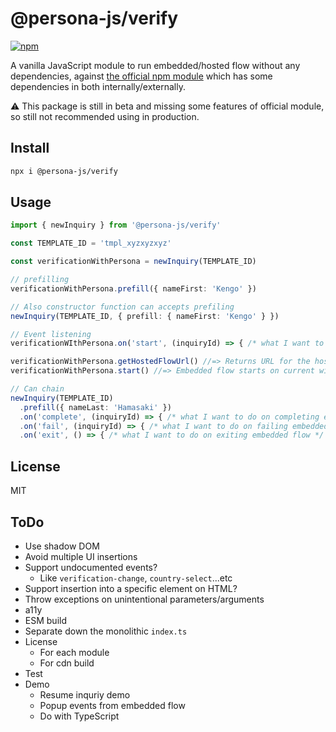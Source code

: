 # @persona-js/verify

[![npm](https://img.shields.io/npm/v/@persona-js/verify.svg?style=for-the-badge)](https://www.npmjs.com/package/@persona-js/verify)

A vanilla JavaScript module to run embedded/hosted flow without any dependencies, against [the official npm module](https://www.npmjs.com/package/persona) which has some dependencies in both internally/externally.

⚠️ This package is still in beta and missing some features of official module, so still not recommended using in production.

## Install

```sh
npx i @persona-js/verify
```

## Usage

```ts
import { newInquiry } from '@persona-js/verify'

const TEMPLATE_ID = 'tmpl_xyzxyzxyz'

const verificationWithPersona = newInquiry(TEMPLATE_ID)

// prefilling
verificationWithPersona.prefill({ nameFirst: 'Kengo' })

// Also constructor function can accepts prefiling
newInquiry(TEMPLATE_ID, { prefill: { nameFirst: 'Kengo' } })

// Event listening
verificationWIthPersona.on('start', (inquiryId) => { /* what I want to do on starting inquiry flow */ })

verificationWithPersona.getHostedFlowUrl() //=> Returns URL for the hosted flow
verificationWithPersona.start() //=> Embedded flow starts on current window

// Can chain
newInquiry(TEMPLATE_ID)
  .prefill({ nameLast: 'Hamasaki' })
  .on('complete', (inquiryId) => { /* what I want to do on completing embedded flow */ })
  .on('fail', (inquiryId) => { /* what I want to do on failing embedded flow */ })
  .on('exit', () => { /* what I want to do on exiting embedded flow */ })
```

## License

MIT

## ToDo

- Use shadow DOM
- Avoid multiple UI insertions
- Support undocumented events?
  - Like `verification-change`, `country-select`...etc
- Support insertion into a specific element on HTML?
- Throw exceptions on unintentional parameters/arguments
- a11y
- ESM build
- Separate down the monolithic `index.ts`
- License
  - For each module
  - For cdn build
- Test
- Demo
  - Resume inquriy demo
  - Popup events from embedded flow
  - Do with TypeScript
